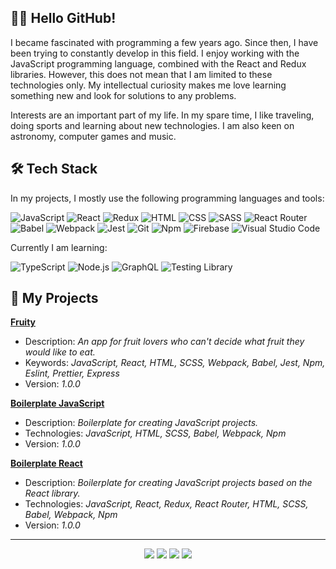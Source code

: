 ## 👋🏻 Hello GitHub!

I became fascinated with programming a few years ago. Since then, I have been trying to constantly develop in this field. I enjoy working with the JavaScript programming language, combined with the React and Redux libraries. However, this does not mean that I am limited to these technologies only. My intellectual curiosity makes me love learning something new and look for solutions to any problems.

Interests are an important part of my life. In my spare time, I like traveling, doing sports and learning about new technologies. I am also keen on astronomy, computer games and music.

## 🛠️ Tech Stack

In my projects, I mostly use the following programming languages and tools:

<img src="https://img.shields.io/badge/JavaScript-F7DF1E?style=flat&logo=javascript&logoColor=white" alt="JavaScript"></a>
<img src="https://img.shields.io/badge/React-61DAFB?style=flat&logo=react&logoColor=white" alt="React"></a>
<img src="https://img.shields.io/badge/Redux-764ABC?style=flat&logo=redux&logoColor=white" alt="Redux"></a>
<img src="https://img.shields.io/badge/HTML-E34F26?style=flat&logo=html5&logoColor=white" alt="HTML"></a>
<img src="https://img.shields.io/badge/CSS-1572B6?style=flat&logo=css3&logoColor=white" alt="CSS"></a>
<img src="https://img.shields.io/badge/SASS-CC6699?style=flat&logo=SASS&logoColor=white" alt="SASS"></a>
<img src="https://img.shields.io/badge/React%20Router-CA4245?logo=react-router&logoColor=white" alt="React Router"></a>
<img src="https://img.shields.io/badge/Babel-F9DC3E?style=flat&logo=babel&logoColor=white" alt="Babel"></a>
<img src="https://img.shields.io/badge/Webpack-8DD6F9?style=flat&logo=webpack&logoColor=white" alt="Webpack"></a>
<img src="https://img.shields.io/badge/Jest-C21325?style=flat&logo=jest&logoColor=white" alt="Jest"></a>
<img src="https://img.shields.io/badge/Git-F05032?style=flat&logo=git&logoColor=white" alt="Git"></a>
<img src="https://img.shields.io/badge/Npm-CB3837?style=flat&logo=npm&logoColor=white" alt="Npm"></a>
<img src="https://img.shields.io/badge/Firebase-FFCA28?style=flat&logo=firebase&logoColor=white" alt="Firebase"></a>
<img src="https://img.shields.io/badge/Visual%20Studio%20Code-007ACC?style=flat&logo=visual%20studio%20code&logoColor=white" alt="Visual Studio Code"></a>

Currently I am learning:

<img src="https://img.shields.io/badge/TypeScript-3178C6?style=flat&logo=typescript&logoColor=white" alt="TypeScript"></a>
<img src="https://img.shields.io/badge/Node.js-339933?style=flat&logo=node.js&logoColor=white" alt="Node.js"></a>
<img src="https://img.shields.io/badge/GraphQL-E10098?style=flat&logo=graphql&logoColor=white" alt="GraphQL"></a>
<img src="https://img.shields.io/badge/Testing%20Library-E33332?style=flat&logo=testinglibrary&logoColor=white" alt="Testing Library"></a>

## 💼 My Projects

<a href="https://github.com/lszymanski7/fruity-app"><b>Fruity</b></a>
- Description: <i>An app for fruit lovers who can't decide what fruit they would like to eat.</i>
- Keywords: <i>JavaScript, React, HTML, SCSS, Webpack, Babel, Jest, Npm, Eslint, Prettier, Express</i>
- Version: <i>1.0.0</i>

<a href="https://github.com/lszymanski7/boilerplate-js"><b>Boilerplate JavaScript</b></a>
- Description: <i>Boilerplate for creating JavaScript projects.</i>
- Technologies: <i>JavaScript, HTML, SCSS, Babel, Webpack, Npm</i>
- Version: <i>1.0.0</i>

<a href="https://github.com/lszymanski7/boilerplate-react"><b>Boilerplate React</b></a>
- Description: <i>Boilerplate for creating JavaScript projects based on the React library.</i>
- Technologies: <i>JavaScript, React, Redux, React Router, HTML, SCSS, Babel, Webpack, Npm</i>
- Version: <i>1.0.0</i>

<!-- <br/>

## 📊 Statistics

<a href="https://github.com/lszymanski7"><img src="https://github-readme-stats.vercel.app/api?username=lszymanski7&theme=default&show_icons=true&custom_title=Activity&include_all_commits=true" alt="GitHub Stats Card"></a>

<a href="https://github.com/lszymanski7"><img src="https://github-readme-stats.vercel.app/api/top-langs/?username=lszymanski7&theme=default&custom_title=Most%20Used%20Languages&card_width=495&langs_count=3" alt="GitHub Most Used Languages Card"></a>

<br/>

## 🏆 Achievements

<a href="https://github.com/lszymanski7"><img src="https://github-profile-trophy.vercel.app/?username=lszymanski7&theme=flat&margin-w=10&no-bg=false" alt="GitHub Profile Trophy Card"></a> -->

---

<p align="center">
  <a href="https://stackoverflow.com/users/18706083"><img src="https://img.shields.io/badge/Stack%20Overflow-F58025?style=flat&logo=stackoverflow&logoColor=white"></a>
  <a href="https://gitlab.com/lszymanski7"><img src="https://img.shields.io/badge/GitLab-424242?style=flat&logo=gitlab"></a>
  <a href="https://www.linkedin.com/in/lszymanski7"><img src="https://img.shields.io/badge/LinkedIn-0A66C2?style=flat&logo=linkedin"></a>
  <a href="https://twitter.com/lszymanski7_"><img src="https://img.shields.io/twitter/follow/lszymanski7_?label=Twitter&style=social"></a>
</p>